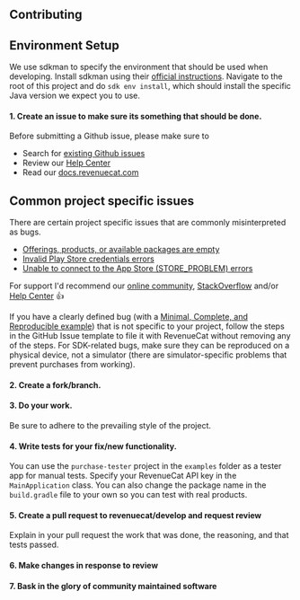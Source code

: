 ## Contributing

## Environment Setup

We use sdkman to specify the environment that should be used when developing. Install sdkman using  their 
[official instructions](https://sdkman.io/install). Navigate to the root of this project and do `sdk env install`,
which should install the specific Java version we expect you to use.

#### 1. Create an issue to make sure its something that should be done.

Before submitting a Github issue, please make sure to

- Search for [existing Github issues](https://github.com/RevenueCat/purchases-android/issues)
- Review our [Help Center](https://support.revenuecat.com/hc/en-us)
- Read our [docs.revenuecat.com](https://docs.revenuecat.com/)

## Common project specific issues

There are certain project specific issues that are commonly misinterpreted as bugs.

- [Offerings, products, or available packages are empty](https://support.revenuecat.com/hc/en-us/articles/360041793174)
- [Invalid Play Store credentials errors](https://support.revenuecat.com/hc/en-us/articles/360046398913)
- [Unable to connect to the App Store (STORE_PROBLEM) errors](https://support.revenuecat.com/hc/en-us/articles/360046399333)

For support I'd recommend our [online community](https://spectrum.chat/revenuecat), 
[StackOverflow](https://stackoverflow.com/tags/revenuecat/) and/or 
[Help Center](https://support.revenuecat.com/hc/en-us) 👍

If you have a clearly defined bug (with a 
[Minimal, Complete, and Reproducible example](https://stackoverflow.com/help/minimal-reproducible-example)) that is not 
specific to your project, follow the steps in the GitHub Issue template to file it with RevenueCat without removing any 
of the steps. For SDK-related bugs, make sure they can be reproduced on a physical device, 
not a simulator (there are simulator-specific problems that prevent purchases from working).

#### 2. Create a fork/branch.

#### 3. Do your work.

Be sure to adhere to the prevailing style of the project.

#### 4. Write tests for your fix/new functionality.

You can use the `purchase-tester` project in the `examples` folder as a tester app for manual tests. Specify your 
RevenueCat API key in the `MainApplication` class. You can also change the package name in the `build.gradle` file
to your own so you can test with real products.  

#### 5. Create a pull request to revenuecat/develop and request review

Explain in your pull request the work that was done, the reasoning, and that tests passed.

#### 6. Make changes in response to review

#### 7. Bask in the glory of community maintained software

